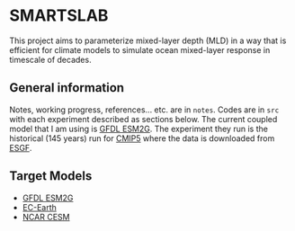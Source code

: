 # SMARTSLAB

This project aims to parameterize mixed-layer depth (MLD) in a way that is efficient for climate models to simulate ocean mixed-layer response in timescale of decades.

## General information

Notes, working progress, references... etc. are in `notes`.
Codes are in `src` with each experiment described as sections below.
The current coupled model that I am using is [GFDL ESM2G](https://www.gfdl.noaa.gov/earth-system-model/). The experiment they run is the historical (145 years) run for [CMIP5](https://cmip.llnl.gov/cmip5/) where the data is downloaded from [ESGF](https://esgf-node.llnl.gov/projects/cmip5/).

## Target Models

- [GFDL ESM2G](https://www.gfdl.noaa.gov/earth-system-model/)
- [EC-Earth](http://www.ec-earth.org/)
- [NCAR CESM](http://www.cesm.ucar.edu/experiments/cesm1.0/)


